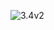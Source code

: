 ![3.4v2](https://static1.keepcdn.com/user-avatar/2025/05/27/10/67dec4444178fb0001f541ac/ciallo/bca483eb84ce4a66d64de7f27a913f65_3.4v2%20%E6%94%B9%E5%8A%A8%E6%B1%87%E6%80%BB.png)